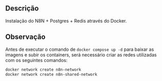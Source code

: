 ## Descrição

Instalação do N8N + Postgres + Redis através do Docker.

## Observação

Antes de executar o comando de `docker compose up -d` para baixar as imagens e subir os containers, será necessário criar as redes utilizadas com os seguintes comandos:

```bash
docker network create n8n-network
docker network create n8n-shared-network
```
